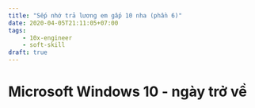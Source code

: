 ```yaml
---
title: "Sếp nhớ trả lương em gấp 10 nha (phần 6)"
date: 2020-04-05T21:11:05+07:00
tags:
    - 10x-engineer
    - soft-skill
draft: true
---
```


# Microsoft Windows 10 - ngày trở về 

